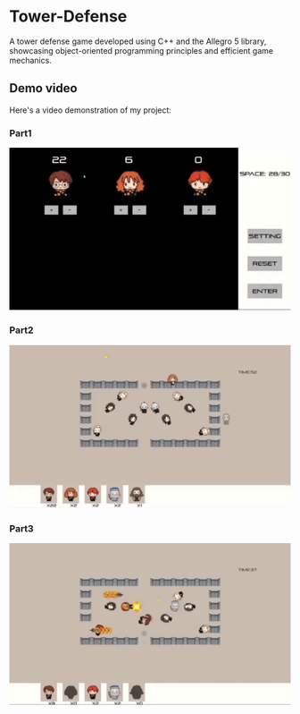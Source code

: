 # Tower-Defense
A tower defense game developed using C++ and the Allegro 5 library, showcasing object-oriented programming principles and efficient game mechanics.

## Demo video

Here's a video demonstration of my project:

### Part1
![video 1](./GIF/1.gif)
### Part2
![video 2](./GIF/2.gif)
### Part3
![video 3](./GIF/3.gif)
